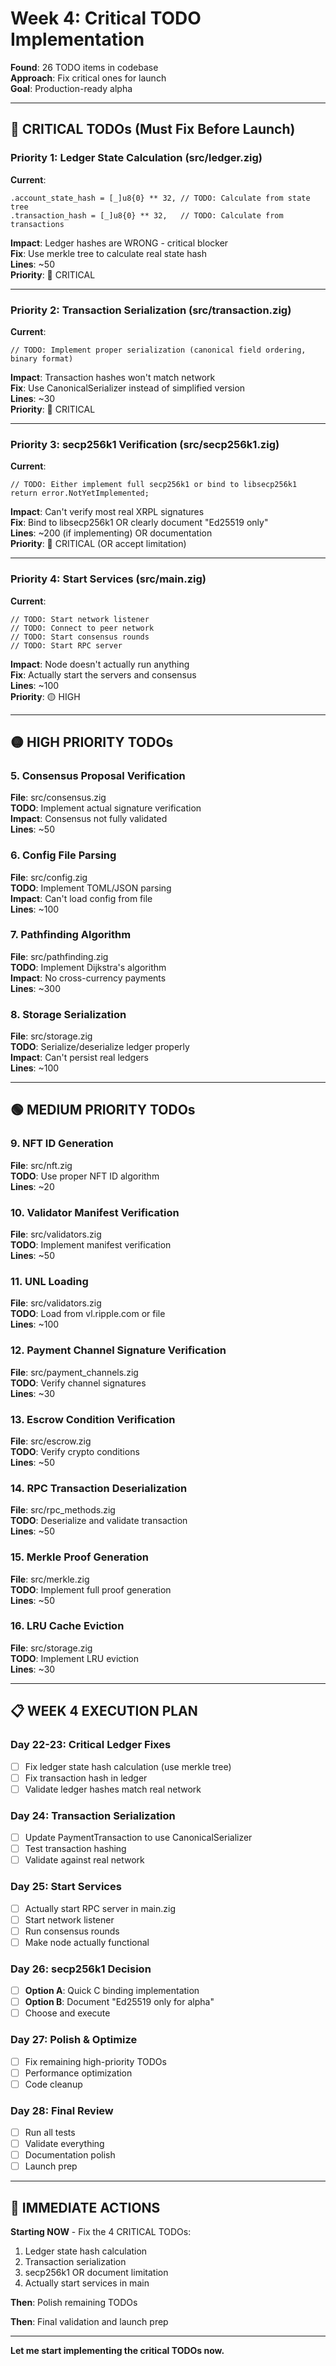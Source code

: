 # Week 4: Critical TODO Implementation

**Found**: 26 TODO items in codebase  
**Approach**: Fix critical ones for launch  
**Goal**: Production-ready alpha  

---

## 🔴 **CRITICAL TODOs** (Must Fix Before Launch)

### **Priority 1: Ledger State Calculation** (src/ledger.zig)

**Current**:
```zig
.account_state_hash = [_]u8{0} ** 32, // TODO: Calculate from state tree
.transaction_hash = [_]u8{0} ** 32,   // TODO: Calculate from transactions
```

**Impact**: Ledger hashes are WRONG - critical blocker  
**Fix**: Use merkle tree to calculate real state hash  
**Lines**: ~50  
**Priority**: 🔴 CRITICAL  

---

### **Priority 2: Transaction Serialization** (src/transaction.zig)

**Current**:
```zig
// TODO: Implement proper serialization (canonical field ordering, binary format)
```

**Impact**: Transaction hashes won't match network  
**Fix**: Use CanonicalSerializer instead of simplified version  
**Lines**: ~30  
**Priority**: 🔴 CRITICAL  

---

### **Priority 3: secp256k1 Verification** (src/secp256k1.zig)

**Current**:
```zig
// TODO: Either implement full secp256k1 or bind to libsecp256k1
return error.NotYetImplemented;
```

**Impact**: Can't verify most real XRPL signatures  
**Fix**: Bind to libsecp256k1 OR clearly document "Ed25519 only"  
**Lines**: ~200 (if implementing) OR documentation  
**Priority**: 🔴 CRITICAL (OR accept limitation)  

---

### **Priority 4: Start Services** (src/main.zig)

**Current**:
```zig
// TODO: Start network listener
// TODO: Connect to peer network
// TODO: Start consensus rounds
// TODO: Start RPC server
```

**Impact**: Node doesn't actually run anything  
**Fix**: Actually start the servers and consensus  
**Lines**: ~100  
**Priority**: 🟡 HIGH  

---

## 🟡 **HIGH PRIORITY TODOs**

### **5. Consensus Proposal Verification**
**File**: src/consensus.zig  
**TODO**: Implement actual signature verification  
**Impact**: Consensus not fully validated  
**Lines**: ~50  

### **6. Config File Parsing**
**File**: src/config.zig  
**TODO**: Implement TOML/JSON parsing  
**Impact**: Can't load config from file  
**Lines**: ~100  

### **7. Pathfinding Algorithm**
**File**: src/pathfinding.zig  
**TODO**: Implement Dijkstra's algorithm  
**Impact**: No cross-currency payments  
**Lines**: ~300  

### **8. Storage Serialization**
**File**: src/storage.zig  
**TODO**: Serialize/deserialize ledger properly  
**Impact**: Can't persist real ledgers  
**Lines**: ~100  

---

## 🟢 **MEDIUM PRIORITY TODOs**

### **9. NFT ID Generation**
**File**: src/nft.zig  
**TODO**: Use proper NFT ID algorithm  
**Lines**: ~20  

### **10. Validator Manifest Verification**
**File**: src/validators.zig  
**TODO**: Implement manifest verification  
**Lines**: ~50  

### **11. UNL Loading**
**File**: src/validators.zig  
**TODO**: Load from vl.ripple.com or file  
**Lines**: ~100  

### **12. Payment Channel Signature Verification**
**File**: src/payment_channels.zig  
**TODO**: Verify channel signatures  
**Lines**: ~30  

### **13. Escrow Condition Verification**
**File**: src/escrow.zig  
**TODO**: Verify crypto conditions  
**Lines**: ~50  

### **14. RPC Transaction Deserialization**
**File**: src/rpc_methods.zig  
**TODO**: Deserialize and validate transaction  
**Lines**: ~50  

### **15. Merkle Proof Generation**
**File**: src/merkle.zig  
**TODO**: Implement full proof generation  
**Lines**: ~50  

### **16. LRU Cache Eviction**
**File**: src/storage.zig  
**TODO**: Implement LRU eviction  
**Lines**: ~30  

---

## 📋 **WEEK 4 EXECUTION PLAN**

### **Day 22-23**: Critical Ledger Fixes
- [ ] Fix ledger state hash calculation (use merkle tree)
- [ ] Fix transaction hash in ledger
- [ ] Validate ledger hashes match real network

### **Day 24**: Transaction Serialization
- [ ] Update PaymentTransaction to use CanonicalSerializer
- [ ] Test transaction hashing
- [ ] Validate against real network

### **Day 25**: Start Services
- [ ] Actually start RPC server in main.zig
- [ ] Start network listener
- [ ] Run consensus rounds
- [ ] Make node actually functional

### **Day 26**: secp256k1 Decision
- [ ] **Option A**: Quick C binding implementation
- [ ] **Option B**: Document "Ed25519 only for alpha"
- [ ] Choose and execute

### **Day 27**: Polish & Optimize
- [ ] Fix remaining high-priority TODOs
- [ ] Performance optimization
- [ ] Code cleanup

### **Day 28**: Final Review
- [ ] Run all tests
- [ ] Validate everything
- [ ] Documentation polish
- [ ] Launch prep

---

## 🎯 **IMMEDIATE ACTIONS**

**Starting NOW** - Fix the 4 CRITICAL TODOs:

1. Ledger state hash calculation
2. Transaction serialization  
3. secp256k1 OR document limitation
4. Actually start services in main

**Then**: Polish remaining TODOs

**Then**: Final validation and launch prep

---

**Let me start implementing the critical TODOs now.**

